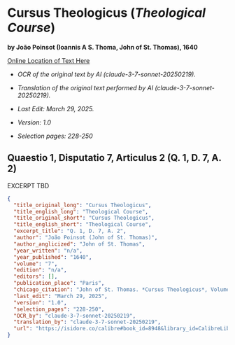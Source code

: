 # Cursus Theologicus (*Theological Course*)    
  
**by João Poinsot (Ioannis A S. Thoma, John of St. Thomas), 1640**  
  
[Online Location of Text Here](https://isidore.co/calibre#book_id=8948&library_id=CalibreLibrary&panel=book_details)  
  
- *OCR of the original text by AI (claude-3-7-sonnet-20250219).*  
  
- *Translation of the original text performed by AI (claude-3-7-sonnet-20250219).*  
  
- *Last Edit: March 29, 2025.*  
  
- *Version: 1.0*  
  
- *Selection pages: 228-250*  
  
## Quaestio 1, Disputatio 7, Articulus 2 (Q. 1, D. 7, A. 2)

EXCERPT TBD

```json
{
  "title_original_long": "Cursus Theologicus",
  "title_english_long": "Theological Course",
  "title_original_short": "Cursus Theologicus",
  "title_english_short": "Theological Course",
  "excerpt_title": "Q. 1, D. 7, A. 2",
  "author": "João Poinsot (John of St. Thomas)",
  "author_anglicized": "John of St. Thomas",
  "year_written": "n/a",
  "year_published": "1640",
  "volume": "7",
  "edition": "n/a",
  "editors": [],
  "publication_place": "Paris",
  "chicago_citation": "John of St. Thomas. *Cursus Theologicus*, Volume 7. Paris: n/a, 1640.",
  "last_edit": "March 29, 2025",
  "version": "1.0",
  "selection_pages": "228-250",
  "OCR_by": "claude-3-7-sonnet-20250219",
  "translation_by": "claude-3-7-sonnet-20250219",
  "url": "https://isidore.co/calibre#book_id=8948&library_id=CalibreLibrary&panel=book_details"
}
```
